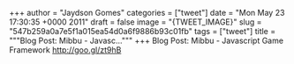 
+++
author = "Jaydson Gomes"
categories = ["tweet"]
date = "Mon May 23 17:30:35 +0000 2011"
draft = false
image = "{TWEET_IMAGE}"
slug = "547b259a0a7e5f1a015ea54d0a6f9886b93c01fb"
tags = ["tweet"]
title = """Blog Post: Mibbu - Javasc..."""
+++
Blog Post: Mibbu - Javascript Game Framework http://goo.gl/zt9hB
